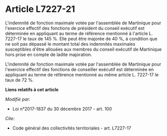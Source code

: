 # Article L7227-21

L'indemnité de fonction maximale votée par l'assemblée de Martinique pour l'exercice effectif des fonctions de président du
conseil exécutif est déterminée en appliquant au terme de référence mentionné à l'article L. 7227-17 le taux de 145 %. Elle
peut être majorée de 40 %, à condition que ne soit pas dépassé le montant total des indemnités maximales susceptibles d'être
allouées aux membres du conseil exécutif de Martinique hors prise en compte de ladite majoration.

L'indemnité de fonction maximale votée par l'assemblée de Martinique pour l'exercice effectif des fonctions de conseiller
exécutif est déterminée en appliquant au terme de référence mentionné au même article L. 7227-17 le taux de 72 %.

**Liens relatifs à cet article**

_Modifié par_:

  - Loi n°2017-1837 du 30 décembre 2017 - art. 100

_Cite_:

  - Code général des collectivités territoriales - art. L7227-17

